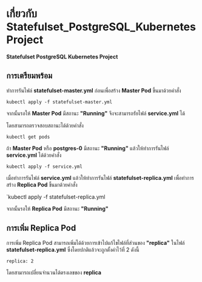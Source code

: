 # เกี่ยวกับ Statefulset_PostgreSQL_Kubernetes Project

**Statefulset PostgreSQL Kubernetes Project**

## การเตรียมพร้อม

 ทำการรันไฟล์ **statefulset-master.yml** ก่อนเพื่อสร้าง **Master Pod** ขึ้นมาด้วยคำสั่ง

 `kubectl apply -f statefulset-master.yml`

 จากนั้นรอให้ **Master Pod** มีสถานะ **"Running"** จึงจะสามารถรัยไฟล์ **service.yml** ได้

 โดยสามารถตรวจสอบสถานะได้ด้วยคำสั่ง

 `kubectl get pods`
 
 ถ้า **Master Pod** หรือ **postgres-0** มีสถานะ **"Running"** แล้วให้ทำการรันไฟล์ **service.yml** ได้ด้วยคำสั่ง
 
 `kubectl apply -f service.yml`

 เมื่อทำการรันไฟล์ **service.yml** แล้วให้ทำการรันไฟล์ **statefulset-replica.yml** เพื่อทำการสร้าง **Replica Pod** ขึ้นมาด้วยคำสั่ง

 `kubectl apply -f statefulset-replica.yml
 
 จากนั้นรอให้ **Replica Pod** มีสถานะ **"Running"**

## การเพิ่ม Replica Pod

การเพิ่ม Replica Pod สามารถเพิ่มได้ด้วยการเข้าไปแก้ไขไฟล์ที่ส่วนของ **"replica"** ในไฟล์ **statefulset-replica.yml** ซึ่งโดยปกติแล้วจะถูกตั้งค่าไว้ที่ 2 ดังนี้

`replica: 2`

โดยสามารถเปลี่ยนจำนวนได้ตรงเลขของ **replica**
